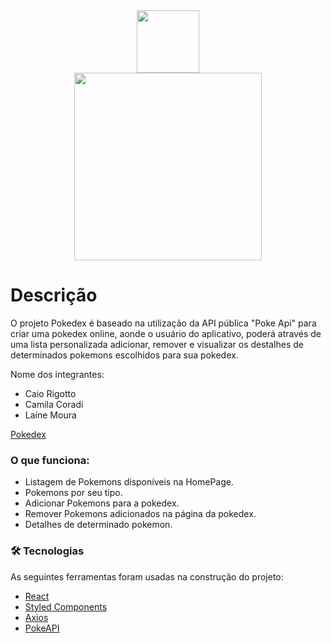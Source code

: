 
<div align="center" > <img width="100vw" src="https://img.icons8.com/plasticine/344/pokeball.png"/></div>
<div align="center" > <img width="300vw" src="https://user-images.githubusercontent.com/56762847/163064756-6ba2cf4f-e2e5-4127-a145-6fc3c3e9e8a1.png"/> </div>
  


# Descrição

O projeto Pokedex é baseado na utilização da API pública "Poke Api" para criar uma pokedex online, aonde o usuário do aplicativo, poderá através de uma lista personalizada adicionar, remover e visualizar os destalhes de determinados pokemons escolhidos para sua pokedex.

  Nome dos integrantes: 
- Caio Rigotto
- Camila Coradi
- Laíne Moura

[Pokedex](https://grouchy-garden.surge.sh/)

### O que funciona:
- Listagem de Pokemons disponíveis na HomePage.
- Pokemons por seu tipo.
- Adicionar Pokemons para a pokedex.
- Remover Pokemons adicionados na página da pokedex.
- Detalhes de determinado pokemon.

### 🛠 Tecnologias

As seguintes ferramentas foram usadas na construção do projeto:
- [React](https://pt-br.reactjs.org/)
- [Styled Components](https://styled-components.com/)
- [Axios](https://axios-http.com/ptbr/docs/intro)
- [PokeAPI](https://pokeapi.co/)


